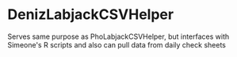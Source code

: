 # DenizLabjackCSVHelper
Serves same purpose as PhoLabjackCSVHelper, but interfaces with Simeone's R scripts and also can pull data from daily check sheets
